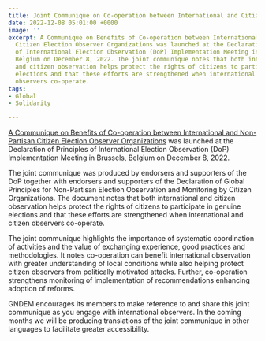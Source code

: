 ```yaml
---
title: Joint Communique on Co-operation between International and Citizen Observers
date: 2022-12-08 05:01:00 +0000
image: ''
excerpt: A Communique on Benefits of Co-operation between International and Non-Partisan
  Citizen Election Observer Organizations was launched at the Declaration of Principles
  of International Election Observation (DoP) Implementation Meeting in Brussels,
  Belgium on December 8, 2022. The joint communique notes that both international
  and citizen observation helps protect the rights of citizens to participate in genuine
  elections and that these efforts are strengthened when international and citizen
  observers co-operate.
tags:
- Global
- Solidarity

---
```

[A Communique on Benefits of Co-operation between International and Non-Partisan Citizen Election Observer Organizations](https://drive.google.com/file/d/1gGoi0TdzaHfOfm6DYuMKWOZJnkXykbR-/view?usp=share_link "A Communique on Benefits of Co-operation between International and Non-Partisan Citizen Election Observers") was launched at the Declaration of Principles of International Election Observation (DoP) Implementation Meeting in Brussels, Belgium on December 8, 2022.

The joint communique was produced by endorsers and supporters of the DoP together with endorsers and supporters of the Declaration of Global Principles for Non-Partisan Election Observation and Monitoring by Citizen Organizations. The document notes that both international and citizen observation helps protect the rights of citizens to participate in genuine elections and that these efforts are strengthened when international and citizen observers co-operate.

The joint communique highlights the importance of systematic coordination of activities and the value of exchanging experience, good practices and methodologies. It notes co-operation can benefit international observation with greater understanding of local conditions while also helping protect citizen observers from politically motivated attacks. Further, co-operation strengthens monitoring of implementation of recommendations enhancing adoption of reforms.

GNDEM encourages its members to make reference to and share this joint communique as you engage with international observers. In the coming months we will be producing translations of the joint communique in other languages to facilitate greater accessibility.